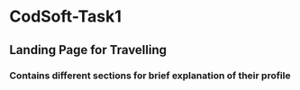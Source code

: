 # CodSoft-Task1
## Landing Page for Travelling
### Contains different sections for brief explanation of their profile
